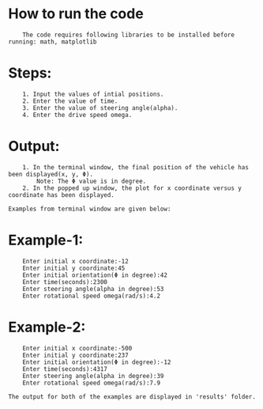 # How to run the code
		The code requires following libraries to be installed before running: math, matplotlib

#	Steps:
		1. Input the values of intial positions.
		2. Enter the value of time.
		3. Enter the value of steering angle(alpha).
		4. Enter the drive speed omega.

#	Output:
		1. In the terminal window, the final position of the vehicle has been displayed(x, y, Φ).
			Note: The Φ value is in degree.
		2. In the popped up window, the plot for x coordinate versus y coordinate has been displayed.

	Examples from terminal window are given below:

#	Example-1:
		Enter initial x coordinate:-12
		Enter initial y coordinate:45
		Enter initial orientation(Φ in degree):42
		Enter time(seconds):2300
		Enter steering angle(alpha in degree):53
		Enter rotational speed omega(rad/s):4.2

#	Example-2:
		Enter initial x coordinate:-500
		Enter initial y coordinate:237
		Enter initial orientation(Φ in degree):-12
		Enter time(seconds):4317
		Enter steering angle(alpha in degree):39
		Enter rotational speed omega(rad/s):7.9

	The output for both of the examples are displayed in 'results' folder.
